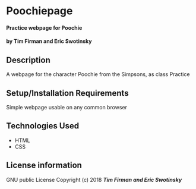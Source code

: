 # Poochiepage

#### Practice webpage for Poochie

#### by Tim Firman and Eric Swotinsky

## Description

A webpage for the character Poochie from the Simpsons, as class Practice

## Setup/Installation Requirements

Simple webpage usable on any common browser

## Technologies Used

* HTML
* CSS

## License information
GNU public License
Copyright (c) 2018 **_Tim Firman and Eric Swotinsky_**
